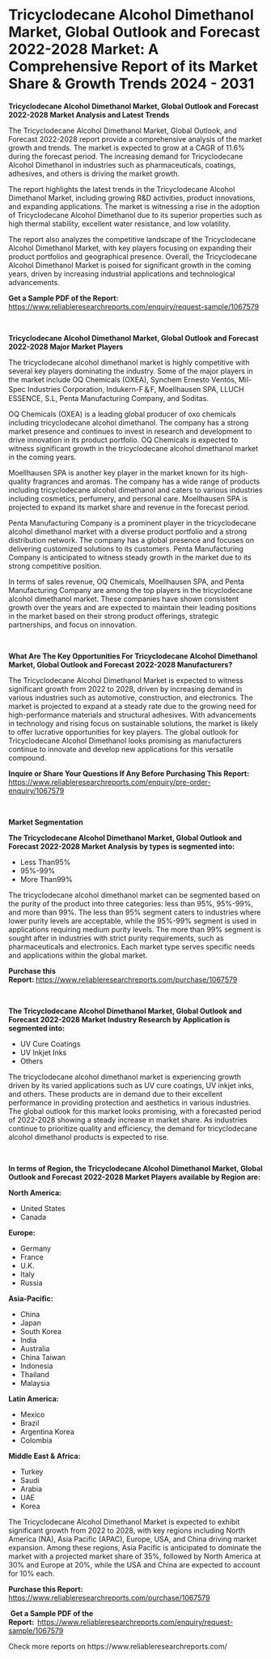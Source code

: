 <p><h1>Tricyclodecane Alcohol Dimethanol Market, Global Outlook and Forecast 2022-2028 Market: A Comprehensive Report of its Market Share & Growth Trends 2024 - 2031</h1></p><p><strong>Tricyclodecane Alcohol Dimethanol Market, Global Outlook and Forecast 2022-2028 Market Analysis and Latest Trends</strong></p>
<p><p>The Tricyclodecane Alcohol Dimethanol Market, Global Outlook, and Forecast 2022-2028 report provide a comprehensive analysis of the market growth and trends. The market is expected to grow at a CAGR of 11.6% during the forecast period. The increasing demand for Tricyclodecane Alcohol Dimethanol in industries such as pharmaceuticals, coatings, adhesives, and others is driving the market growth.</p><p>The report highlights the latest trends in the Tricyclodecane Alcohol Dimethanol Market, including growing R&D activities, product innovations, and expanding applications. The market is witnessing a rise in the adoption of Tricyclodecane Alcohol Dimethanol due to its superior properties such as high thermal stability, excellent water resistance, and low volatility.</p><p>The report also analyzes the competitive landscape of the Tricyclodecane Alcohol Dimethanol Market, with key players focusing on expanding their product portfolios and geographical presence. Overall, the Tricyclodecane Alcohol Dimethanol Market is poised for significant growth in the coming years, driven by increasing industrial applications and technological advancements.</p></p>
<p><strong>Get a Sample PDF of the Report:&nbsp;</strong> <a href="https://www.reliableresearchreports.com/enquiry/request-sample/1067579">https://www.reliableresearchreports.com/enquiry/request-sample/1067579</a></p>
<p>&nbsp;</p>
<p><strong>Tricyclodecane Alcohol Dimethanol Market, Global Outlook and Forecast 2022-2028 Major Market Players</strong></p>
<p><p>The tricyclodecane alcohol dimethanol market is highly competitive with several key players dominating the industry. Some of the major players in the market include OQ Chemicals (OXEA), Synchem Ernesto Ventós, Mil-Spec Industries Corporation, Indukern-F＆F, Moellhausen SPA, LLUCH ESSENCE, S.L, Penta Manufacturing Company, and Soditas.</p><p>OQ Chemicals (OXEA) is a leading global producer of oxo chemicals including tricyclodecane alcohol dimethanol. The company has a strong market presence and continues to invest in research and development to drive innovation in its product portfolio. OQ Chemicals is expected to witness significant growth in the tricyclodecane alcohol dimethanol market in the coming years.</p><p>Moellhausen SPA is another key player in the market known for its high-quality fragrances and aromas. The company has a wide range of products including tricyclodecane alcohol dimethanol and caters to various industries including cosmetics, perfumery, and personal care. Moellhausen SPA is projected to expand its market share and revenue in the forecast period.</p><p>Penta Manufacturing Company is a prominent player in the tricyclodecane alcohol dimethanol market with a diverse product portfolio and a strong distribution network. The company has a global presence and focuses on delivering customized solutions to its customers. Penta Manufacturing Company is anticipated to witness steady growth in the market due to its strong competitive position.</p><p>In terms of sales revenue, OQ Chemicals, Moellhausen SPA, and Penta Manufacturing Company are among the top players in the tricyclodecane alcohol dimethanol market. These companies have shown consistent growth over the years and are expected to maintain their leading positions in the market based on their strong product offerings, strategic partnerships, and focus on innovation.</p></p>
<p>&nbsp;</p>
<p><strong>What Are The Key Opportunities For Tricyclodecane Alcohol Dimethanol Market, Global Outlook and Forecast 2022-2028 Manufacturers?</strong></p>
<p><p>The Tricyclodecane Alcohol Dimethanol Market is expected to witness significant growth from 2022 to 2028, driven by increasing demand in various industries such as automotive, construction, and electronics. The market is projected to expand at a steady rate due to the growing need for high-performance materials and structural adhesives. With advancements in technology and rising focus on sustainable solutions, the market is likely to offer lucrative opportunities for key players. The global outlook for Tricyclodecane Alcohol Dimethanol looks promising as manufacturers continue to innovate and develop new applications for this versatile compound.</p></p>
<p><strong>Inquire or Share Your Questions If Any Before Purchasing This Report:</strong> <a href="https://www.reliableresearchreports.com/enquiry/pre-order-enquiry/1067579">https://www.reliableresearchreports.com/enquiry/pre-order-enquiry/1067579</a></p>
<p>&nbsp;</p>
<p><strong>Market Segmentation</strong></p>
<p><strong>The Tricyclodecane Alcohol Dimethanol Market, Global Outlook and Forecast 2022-2028 Market Analysis by types is segmented into:</strong></p>
<p><ul><li>Less Than95%</li><li>95%-99%</li><li>More Than99%</li></ul></p>
<p><p>The tricyclodecane alcohol dimethanol market can be segmented based on the purity of the product into three categories: less than 95%, 95%-99%, and more than 99%. The less than 95% segment caters to industries where lower purity levels are acceptable, while the 95%-99% segment is used in applications requiring medium purity levels. The more than 99% segment is sought after in industries with strict purity requirements, such as pharmaceuticals and electronics. Each market type serves specific needs and applications within the global market.</p></p>
<p><strong>Purchase this Report:&nbsp;</strong><a href="https://www.reliableresearchreports.com/purchase/1067579">https://www.reliableresearchreports.com/purchase/1067579</a></p>
<p>&nbsp;</p>
<p><strong>The Tricyclodecane Alcohol Dimethanol Market, Global Outlook and Forecast 2022-2028 Market Industry Research by Application is segmented into:</strong></p>
<p><ul><li>UV Cure Coatings</li><li>UV Inkjet Inks</li><li>Others</li></ul></p>
<p><p>The tricyclodecane alcohol dimethanol market is experiencing growth driven by its varied applications such as UV cure coatings, UV inkjet inks, and others. These products are in demand due to their excellent performance in providing protection and aesthetics in various industries. The global outlook for this market looks promising, with a forecasted period of 2022-2028 showing a steady increase in market share. As industries continue to prioritize quality and efficiency, the demand for tricyclodecane alcohol dimethanol products is expected to rise.</p></p>
<p>&nbsp;</p>
<p><strong>In terms of Region, the Tricyclodecane Alcohol Dimethanol Market, Global Outlook and Forecast 2022-2028 Market Players available by Region are:</strong></p>
<p>
    <p> <strong> North America: </strong>
        <ul>
            <li>United States</li>
            <li>Canada</li>
        </ul>
        </p> 
    <p> <strong> Europe: </strong>
        <ul>
            <li>Germany</li>
            <li>France</li>
            <li>U.K.</li>
            <li>Italy</li>
            <li>Russia</li>
        </ul>
        </p> 
    <p> <strong> Asia-Pacific: </strong>
        <ul>
            <li>China</li>
            <li>Japan</li>
            <li>South Korea</li>
            <li>India</li>
            <li>Australia</li>
            <li>China Taiwan</li>
            <li>Indonesia</li>
            <li>Thailand</li>
            <li>Malaysia</li>
        </ul>
        </p> 
    <p> <strong> Latin America: </strong>
        <ul>
            <li>Mexico</li>
            <li>Brazil</li>
            <li>Argentina Korea</li>
            <li>Colombia</li>
        </ul>
        </p> 
    <p> <strong> Middle East & Africa: </strong>
        <ul>
            <li>Turkey</li>
            <li>Saudi</li>
            <li>Arabia</li>
            <li>UAE</li>
            <li>Korea</li>
        </ul>
    </p>
    </p>
<p><p>The Tricyclodecane Alcohol Dimethanol Market is expected to exhibit significant growth from 2022 to 2028, with key regions including North America (NA), Asia Pacific (APAC), Europe, USA, and China driving market expansion. Among these regions, Asia Pacific is anticipated to dominate the market with a projected market share of 35%, followed by North America at 30% and Europe at 20%, while the USA and China are expected to account for 10% each.</p></p>
<p><strong>Purchase this Report: </strong><a href="https://www.reliableresearchreports.com/purchase/1067579">https://www.reliableresearchreports.com/purchase/1067579</a></p>
<p>&nbsp;<strong>Get a Sample PDF of the Report:&nbsp;&nbsp;</strong><a href="https://www.reliableresearchreports.com/enquiry/request-sample/1067579">https://www.reliableresearchreports.com/enquiry/request-sample/1067579</a></p>
<p><strong></strong></p>
<p>Check more reports on https://www.reliableresearchreports.com/</p>